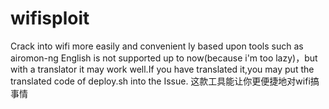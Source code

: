 # wifisploit
Crack into wifi more easily and convenient ly
based upon tools such as airomon-ng
English is not supported up to now(because i'm too lazy)，but with a translator it may work well.If you have translated it,you may put the translated code of deploy.sh into the Issue.
这款工具能让你更便捷地对wifi搞事情
